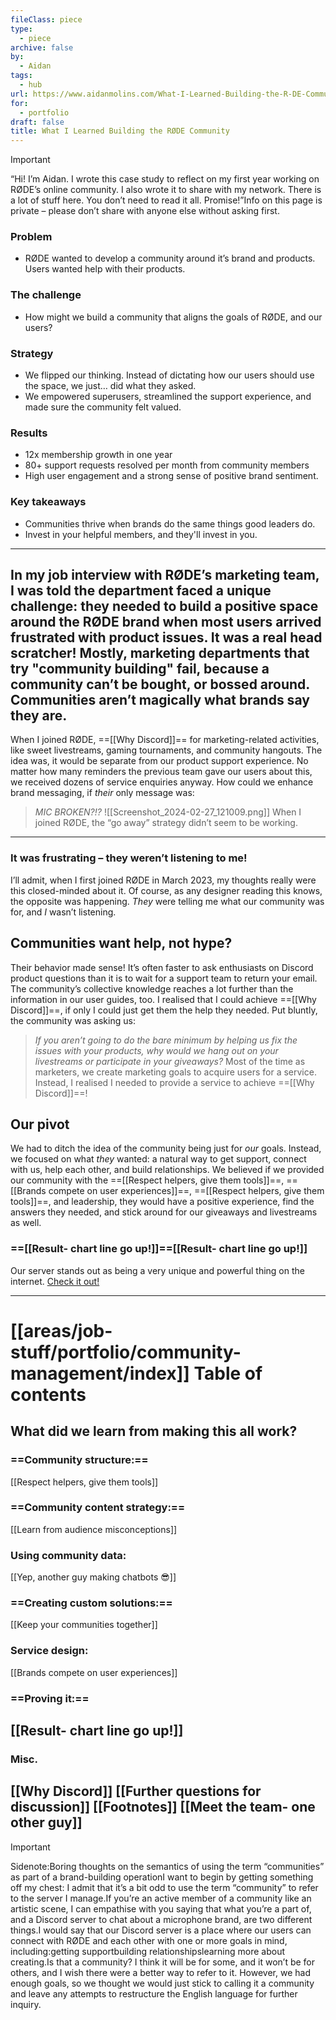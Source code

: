 ```yaml
---
fileClass: piece
type:
  - piece
archive: false
by:
  - Aidan
tags:
  - hub
url: https://www.aidanmolins.com/What-I-Learned-Building-the-R-DE-Community-5082f5c5e5444301b8fd7e909f2cda1b
for:
  - portfolio
draft: false
title: What I Learned Building the RØDE Community
---
```

 
> [!important]  
> “Hi! I’m Aidan. I wrote this case study to reflect on my first year working on RØDE’s online community. I also wrote it to share with my network. There is a lot of stuff here. You don’t need to read it all. Promise!”Info on this page is private – please don’t share with anyone else without asking first.
> ### Problem
> * RØDE wanted to develop a community around it’s brand and products. 
> Users wanted help with their products.
> ### The challenge
> * How might we build a community that aligns the goals of RØDE, and our users?
> ### Strategy
> * We flipped our thinking. Instead of dictating how our users should use the space, we just… did what they asked. 
> * We empowered superusers, streamlined the support experience, and made sure the community felt valued.
> ### Results
> * 12x membership growth in one year
> * 80+ support requests resolved per month from community members
> * High user engagement and a strong sense of positive brand sentiment.
> ### Key takeaways
> * Communities thrive when brands do the same things good leaders do. 
> * Invest in your helpful members, and they'll invest in you.  

---
  
In my job interview with RØDE’s marketing team, I was told the department faced a unique challenge: they needed to build a positive space around the RØDE brand when most users arrived frustrated with product issues. It was a real head scratcher!
Mostly, marketing departments that try "community building" fail, because a community can’t be bought, or bossed around. Communities aren’t magically what brands say they are.
---
  
When I joined RØDE, ==[[Why Discord]]== for marketing-related activities, like sweet livestreams, gaming tournaments, and community hangouts.
The idea was, it would be separate from our product support experience.
No matter how many reminders the previous team gave our users about this, we received dozens of service enquiries anyway. How could we enhance brand messaging, if _their_ only message was:

> _MIC BROKEN?!?_
![[Screenshot_2024-02-27_121009.png]]
When I joined RØDE, the “go away” strategy didn’t seem to be working.
---
  
### It was frustrating – they weren’t listening to me!
I’ll admit, when I first joined RØDE in March 2023, my thoughts really were this closed-minded about it.
Of course, as any designer reading this knows, the opposite was happening. _They_ were telling me what our community was for, and _I_ wasn’t listening.
  
## Communities want help, not hype?
Their behavior made sense! It’s often faster to ask enthusiasts on Discord product questions than it is to wait for a support team to return your email. The community’s collective knowledge reaches a lot further than the information in our user guides, too.
I realised that I could achieve ==[[Why Discord]]==, if only I could just get them the help they needed.
Put bluntly, the community was asking us:

> _If you aren’t going to do the bare minimum by helping us fix the issues with your products, why would we hang out on your livestreams or participate in your giveaways?_
Most of the time as marketers, we create marketing goals to acquire users for a service. Instead, I realised I needed to provide a service to achieve ==[[Why Discord]]==!
  
## Our pivot
We had to ditch the idea of the community being just for _our_ goals. Instead, we focused on what _they_ wanted: a natural way to get support, connect with us, help each other, and build relationships.
We believed if we provided our community with the ==[[Respect helpers, give them tools]]==, ==[[Brands compete on user experiences]]==, ==[[Respect helpers, give them tools]]==, and leadership, they would have a positive experience, find the answers they needed, and stick around for our giveaways and livestreams as well.
  
### ==[[Result- chart line go up!]]==[[Result- chart line go up!]]
Our server stands out as being a very unique and powerful thing on the internet. [Check it out!](https://discord.gg/audio-video-pros-by-rode-1001456982777155634)
  
---
# [[areas/job-stuff/portfolio/community-management/index]] Table of contents
## **What did we learn from making this all work?**
### ==Community structure:==
[[Respect helpers, give them tools]]
### ==Community content strategy:==
[[Learn from audience misconceptions]]
### Using community data:
[[Yep, another guy making chatbots 😎]]
### ==Creating custom solutions:==
[[Keep your communities together]]
### Service design:
[[Brands compete on user experiences]]
### ==Proving it:==
[[Result- chart line go up!]]
---
### Misc.
[[Why Discord]]
[[Further questions for discussion]]
[[Footnotes]]
[[Meet the team- one other guy]]
---
  

> [!important]  
> Sidenote:Boring thoughts on the semantics of using the term “communities” as part of a brand-building operationI want to begin by getting something off my chest: I admit that it’s a bit odd to use the term “community” to refer to the server I manage.If you’re an active member of a community like an artistic scene, I can empathise with you saying that what you’re a part of, and a Discord server to chat about a microphone brand, are two different things.I would say that our Discord server is a place where our users can connect with RØDE and each other with one or more goals in mind, including:getting supportbuilding relationshipslearning more about creating.Is that a community? I think it will be for some, and it won’t be for others, and I wish there were a better way to refer to it. However, we had enough goals, so we thought we would just stick to calling it a community and leave any attempts to restructure the English language for further inquiry.